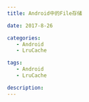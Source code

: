 ```yaml
---
title: Android中的File存储

date: 2017-8-26

categories: 
   - Android
   - LruCache

tags: 
   - Android 
   - LruCache 

description: ​
---
```

